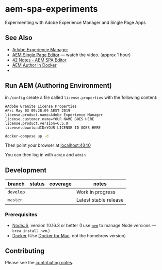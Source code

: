 # aem-spa-experiments

Experimenting with Adobe Experience Manager and Single Page Apps

## See Also

- [Adobe Experience Manager](https://helpx.adobe.com/support/experience-manager/6-5.html)
- [AEM Single Page Editor](https://helpx.adobe.com/experience-manager/kt/eseminars/gems/aem-spa-editor.html) — watch the video. (approx 1 hour)
- [42 Notes - AEM SPA Editor](https://42.industrieit.com/pages/viewpage.action?spaceKey=Partners&title=AEM+SPA+Editor)
- [AEM Author in Docker](https://hub.docker.com/r/pawangonnakuti/aem-author)
-
## Run AEM (Authoring Environment)

in `/config` create a file called `license.properties` with the following content:

```env
#Adobe Granite License Properties
#Fri May 03 09:28:09 AEST 2019
license.product.name=Adobe Experience Manager
license.customer.name=YOUR NAME GOES HERE
license.product.version=6.5.0
license.downloadID=YOUR LICENSE ID GOES HERE
```

```sh
docker-compose up -d
```

Then point your browser at [localhost:4040](https://localhost:4040)

You can then log in with `admin` and `admin`

## Development

<!-- prettier-ignore -->
| branch | status | coverage | notes |
| ------ | ------ | -------- | ----- |
| `develop` |  |  | Work in progress |
| `master`  |  |  | Latest stable release |

### Prerequisites

- [NodeJS](htps://nodejs.org), version 10.16.3 or better (I use [`nvm`](https://github.com/creationix/nvm) to manage Node versions — `brew install nvm`.)
- [Docker](https://www.docker.com) (Use [Docker for Mac](https://docs.docker.com/docker-for-mac/), not the homebrew version)

## Contributing

Please see the [contributing notes](CONTRIBUTING.md).
